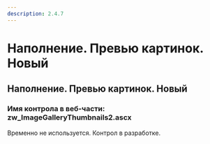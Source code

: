 ```yaml
---
description: 2.4.7
---
```


# Наполнение. Превью картинок. Новый

## Наполнение. Превью картинок. Новый

### Имя контрола в веб-части: zw\_ImageGalleryThumbnails2.ascx

Временно не используется. Контрол в разработке.

